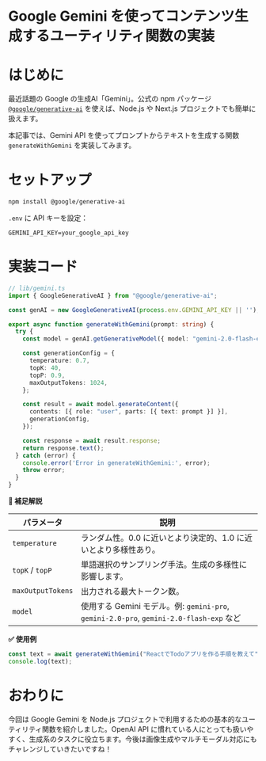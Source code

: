 # Google Gemini を使ってコンテンツ生成するユーティリティ関数の実装

# はじめに

最近話題の Google の生成AI「Gemini」。公式の npm パッケージ [`@google/generative-ai`](https://www.npmjs.com/package/@google/generative-ai) を使えば、Node.js や Next.js プロジェクトでも簡単に扱えます。

本記事では、Gemini API を使ってプロンプトからテキストを生成する関数 `generateWithGemini` を実装してみます。

# セットアップ

```bash
npm install @google/generative-ai
```

`.env` に API キーを設定：

```env
GEMINI_API_KEY=your_google_api_key
```

# 実装コード

```ts
// lib/gemini.ts
import { GoogleGenerativeAI } from "@google/generative-ai";

const genAI = new GoogleGenerativeAI(process.env.GEMINI_API_KEY || '');

export async function generateWithGemini(prompt: string) {
  try {
    const model = genAI.getGenerativeModel({ model: "gemini-2.0-flash-exp" });

    const generationConfig = {
      temperature: 0.7,
      topK: 40,
      topP: 0.9,
      maxOutputTokens: 1024,
    };

    const result = await model.generateContent({
      contents: [{ role: "user", parts: [{ text: prompt }] }],
      generationConfig,
    });

    const response = await result.response;
    return response.text();
  } catch (error) {
    console.error('Error in generateWithGemini:', error);
    throw error;
  }
}
```

**🧭 補足解説**

| パラメータ             | 説明                                                                           |
| ----------------- | ---------------------------------------------------------------------------- |
| `temperature`     | ランダム性。0.0 に近いとより決定的、1.0 に近いとより多様性あり。                                         |
| `topK` / `topP`   | 単語選択のサンプリング手法。生成の多様性に影響します。                                                  |
| `maxOutputTokens` | 出力される最大トークン数。                                                                |
| `model`           | 使用する Gemini モデル。例: `gemini-pro`, `gemini-2.0-pro`, `gemini-2.0-flash-exp` など |

**✅ 使用例**

```ts
const text = await generateWithGemini("ReactでTodoアプリを作る手順を教えて");
console.log(text);
```

# おわりに

今回は Google Gemini を Node.js プロジェクトで利用するための基本的なユーティリティ関数を紹介しました。OpenAI API に慣れている人にとっても扱いやすく、生成系のタスクに役立ちます。今後は画像生成やマルチモーダル対応にもチャレンジしていきたいですね！
